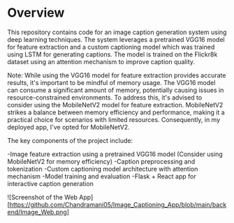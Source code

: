 # Overview


This repository contains code for an image caption generation system using deep learning techniques. The system leverages a pretrained VGG16 model for feature extraction and a custom captioning model which was trained using LSTM for generating captions. The model is trained on the Flickr8k dataset using an attention mechanism to improve caption quality.

Note: While using the VGG16 model for feature extraction provides accurate results, it's important to be mindful of memory usage. The VGG16 model can consume a significant amount of memory, potentially causing issues in resource-constrained environments. To address this, it's advised to consider using the MobileNetV2 model for feature extraction. MobileNetV2 strikes a balance between memory efficiency and performance, making it a practical choice for scenarios with limited resources. Consequently, in my deployed app, I've opted for MobileNetV2.

The key components of the project include:

-Image feature extraction using a pretrained VGG16 model (Consider using MobileNetV2 for memory efficiency)
-Caption preprocessing and tokenization
-Custom captioning model architecture with attention mechanism
-Model training and evaluation
-Flask + React app for interactive caption generation

![Screenshot of the Web App][https://github.com/Chandramani05/Image_Captioning_App/blob/main/backend/Image_Web.png]
